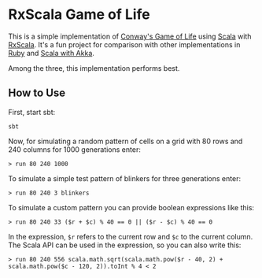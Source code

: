 # RxScala Game of Life

This is a simple implementation of [Conway's Game of Life](https://en.wikipedia.org/wiki/Conway%27s_Game_of_Life) 
using [Scala](https://www.scala-lang.org) with [RxScala](http://reactivex.io/rxscala/).
It's a fun project for comparison with other implementations in
[Ruby](https://github.com/christian-schlichtherle/ruby-game-of-life) and
[Scala with Akka](https://github.com/christian-schlichtherle/akka-game-of-life).

Among the three, this implementation performs best.

## How to Use

First, start sbt:

    sbt

Now, for simulating a random pattern of cells on a grid with 80 rows and 240 columns for 1000 generations enter:

    > run 80 240 1000
    
To simulate a simple test pattern of blinkers for three generations enter:

    > run 80 240 3 blinkers
    
To simulate a custom pattern you can provide boolean expressions like this:

    > run 80 240 33 ($r + $c) % 40 == 0 || ($r - $c) % 40 == 0
    
In the expression, `$r` refers to the current row and `$c` to the current column.
The Scala API can be used in the expression, so you can also write this:

    > run 80 240 556 scala.math.sqrt(scala.math.pow($r - 40, 2) + scala.math.pow($c - 120, 2)).toInt % 4 < 2
